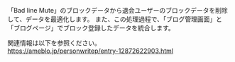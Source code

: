「Bad Iine Mute」のブロックデータから退会ユーザーのブロックデータを削除して、データを最適化します。
また、この処理過程で、「ブログ管理画面」と「ブログページ」でブロック登録したデータを統合します。

関連情報は以下を参照ください。<br>
https://ameblo.jp/personwritep/entry-12872622903.html
